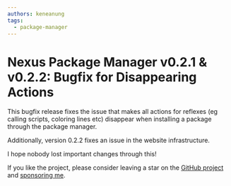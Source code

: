 ```yaml
---
authors: keneanung
tags: 
  - package-manager
---
```

# Nexus Package Manager v0.2.1 & v0.2.2: Bugfix for Disappearing Actions

This bugfix release fixes the issue that makes all actions for reflexes (eg calling scripts, coloring lines etc) disappear when installing a package through the package manager.

Additionally, version 0.2.2 fixes an issue in the website infrastructure.

I hope nobody lost important changes through this!

If you like the project, please consider leaving a star on the [GitHub project](https://github.com/keneanung/nexus-scripts) and [sponsoring me](https://github.com/sponsors/keneanung).
